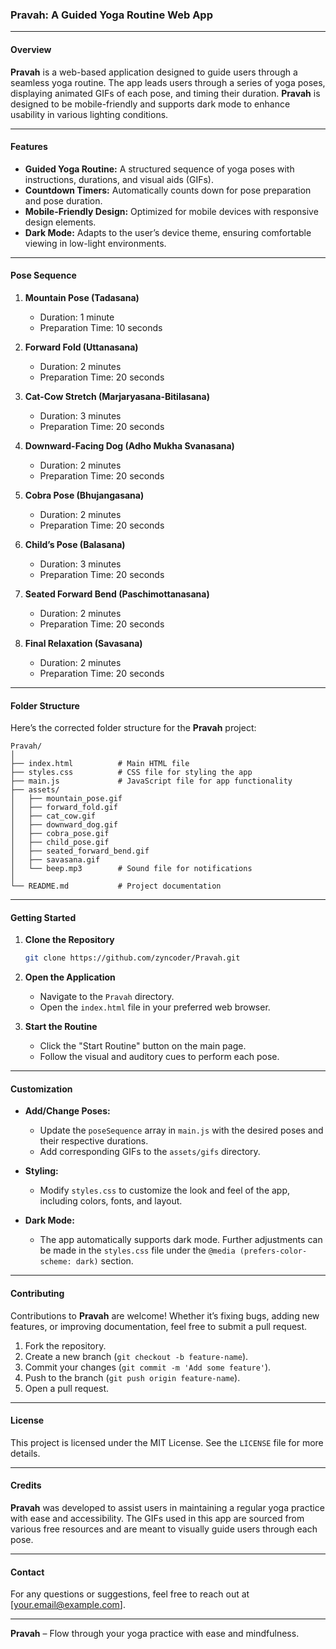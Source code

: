 ### **Pravah: A Guided Yoga Routine Web App**

---

#### **Overview**

**Pravah** is a web-based application designed to guide users through a seamless yoga routine. The app leads users through a series of yoga poses, displaying animated GIFs of each pose, and timing their duration. **Pravah** is designed to be mobile-friendly and supports dark mode to enhance usability in various lighting conditions.

---

#### **Features**

- **Guided Yoga Routine:** A structured sequence of yoga poses with instructions, durations, and visual aids (GIFs).
- **Countdown Timers:** Automatically counts down for pose preparation and pose duration.
- **Mobile-Friendly Design:** Optimized for mobile devices with responsive design elements.
- **Dark Mode:** Adapts to the user’s device theme, ensuring comfortable viewing in low-light environments.

---

#### **Pose Sequence**

1. **Mountain Pose (Tadasana)**
   - Duration: 1 minute
   - Preparation Time: 10 seconds

2. **Forward Fold (Uttanasana)**
   - Duration: 2 minutes
   - Preparation Time: 20 seconds

3. **Cat-Cow Stretch (Marjaryasana-Bitilasana)**
   - Duration: 3 minutes
   - Preparation Time: 20 seconds

4. **Downward-Facing Dog (Adho Mukha Svanasana)**
   - Duration: 2 minutes
   - Preparation Time: 20 seconds

5. **Cobra Pose (Bhujangasana)**
   - Duration: 2 minutes
   - Preparation Time: 20 seconds

6. **Child’s Pose (Balasana)**
   - Duration: 3 minutes
   - Preparation Time: 20 seconds

7. **Seated Forward Bend (Paschimottanasana)**
   - Duration: 2 minutes
   - Preparation Time: 20 seconds

8. **Final Relaxation (Savasana)**
   - Duration: 2 minutes
   - Preparation Time: 20 seconds

---

#### **Folder Structure**

Here’s the corrected folder structure for the **Pravah** project:

```
Pravah/
│
├── index.html          # Main HTML file
├── styles.css          # CSS file for styling the app
├── main.js             # JavaScript file for app functionality
├── assets/
│   ├── mountain_pose.gif
│   ├── forward_fold.gif
│   ├── cat_cow.gif
│   ├── downward_dog.gif
│   ├── cobra_pose.gif
│   ├── child_pose.gif
│   ├── seated_forward_bend.gif
│   ├── savasana.gif
│   └── beep.mp3        # Sound file for notifications
│
└── README.md           # Project documentation
```
---

#### **Getting Started**

1. **Clone the Repository**
   ```bash
   git clone https://github.com/zyncoder/Pravah.git
   ```

2. **Open the Application**
   - Navigate to the `Pravah` directory.
   - Open the `index.html` file in your preferred web browser.

3. **Start the Routine**
   - Click the "Start Routine" button on the main page.
   - Follow the visual and auditory cues to perform each pose.

---

#### **Customization**

- **Add/Change Poses:**
  - Update the `poseSequence` array in `main.js` with the desired poses and their respective durations.
  - Add corresponding GIFs to the `assets/gifs` directory.

- **Styling:**
  - Modify `styles.css` to customize the look and feel of the app, including colors, fonts, and layout.

- **Dark Mode:**
  - The app automatically supports dark mode. Further adjustments can be made in the `styles.css` file under the `@media (prefers-color-scheme: dark)` section.

---

#### **Contributing**

Contributions to **Pravah** are welcome! Whether it’s fixing bugs, adding new features, or improving documentation, feel free to submit a pull request.

1. Fork the repository.
2. Create a new branch (`git checkout -b feature-name`).
3. Commit your changes (`git commit -m 'Add some feature'`).
4. Push to the branch (`git push origin feature-name`).
5. Open a pull request.

---

#### **License**

This project is licensed under the MIT License. See the `LICENSE` file for more details.

---

#### **Credits**

**Pravah** was developed to assist users in maintaining a regular yoga practice with ease and accessibility. The GIFs used in this app are sourced from various free resources and are meant to visually guide users through each pose.

---

#### **Contact**

For any questions or suggestions, feel free to reach out at [your.email@example.com].

---

**Pravah** – Flow through your yoga practice with ease and mindfulness.
